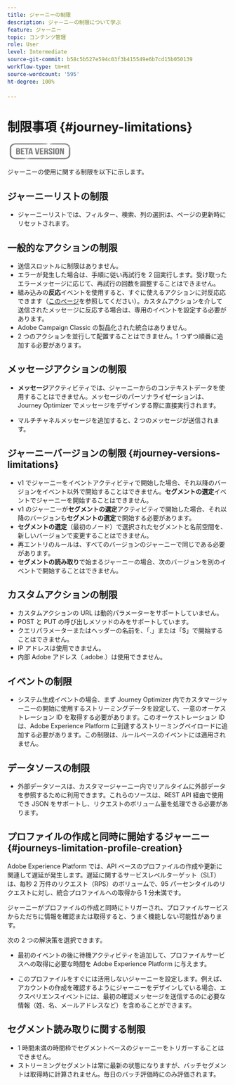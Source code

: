 ```yaml
---
title: ジャーニーの制限
description: ジャーニーの制限について学ぶ
feature: ジャーニー
topic: コンテンツ管理
role: User
level: Intermediate
source-git-commit: b58c5b527e594c03f3b415549e6b7cd15b050139
workflow-type: tm+mt
source-wordcount: '595'
ht-degree: 100%

---
```


# 制限事項 {#journey-limitations}

![](../assets/do-not-localize/badge.png)

ジャーニーの使用に関する制限を以下に示します。

## ジャーニーリストの制限

* ジャーニーリストでは、フィルター、検索、列の選択は、ページの更新時にリセットされます。

## 一般的なアクションの制限

* 送信スロットルに制限はありません。 
* エラーが発生した場合は、手順に従い再試行を 2 回実行します。受け取ったエラーメッセージに応じて、再試行の回数を調整することはできません。 
* 組み込みの&#x200B;**反応**&#x200B;イベントを使用すると、すぐに使えるアクションに対反応応できます（[このページ](../building-journeys/reaction-events.md)を参照してください）。カスタムアクションを介して送信されたメッセージに反応する場合は、専用のイベントを設定する必要があります。 
* Adobe Campaign Classic の製品化された統合はありません。
* 2 つのアクションを並行して配置することはできません。1 つずつ順番に追加する必要があります。

## メッセージアクションの制限

* **メッセージ**&#x200B;アクティビティでは、ジャーニーからのコンテキストデータを使用することはできません。メッセージのパーソナライゼーションは、Journey Optimizer でメッセージをデザインする際に直接実行されます。

* マルチチャネルメッセージを追加すると、2 つのメッセージが送信されます。

## ジャーニーバージョンの制限 {#journey-versions-limitations}

* v1 でジャーニーをイベントアクティビティで開始した場合、それ以降のバージョンをイベント以外で開始することはできません。**セグメントの選定**&#x200B;イベントでジャーニーを開始することはできません。
* v1 のジャーニーが&#x200B;**セグメントの選定**&#x200B;アクティビティで開始した場合、それ以降のバージョンも&#x200B;**セグメントの選定**&#x200B;で開始する必要があります。
* **セグメントの選定**（最初のノード）で選択されたセグメントと名前空間を、新しいバージョンで変更することはできません。
* 再エントリのルールは、すべてのバージョンのジャーニーで同じである必要があります。
* **セグメントの読み取り**で始まるジャーニーの場合、次のバージョンを別のイベントで開始することはできません。


## カスタムアクションの制限

* カスタムアクションの URL は動的パラメーターをサポートしていません。 
* POST と PUT の呼び出しメソッドのみをサポートしています。 
* クエリパラメーターまたはヘッダーの名前を、「.」または「$」で開始することはできません。 
* IP アドレスは使用できません。 
* 内部 Adobe アドレス（.adobe.）は使用できません。
 

## イベントの制限

* システム生成イベントの場合、まず Journey Optimizer 内でカスタマージャーニーの開始に使用するストリーミングデータを設定して、一意のオーケストレーション ID を取得する必要があります。このオーケストレーション ID は、Adobe Experience Platform に到達するストリーミングペイロードに追加する必要があります。この制限は、ルールベースのイベントには適用されません。
 

## データソースの制限

* 外部データソースは、カスタマージャーニー内でリアルタイムに外部データを参照するために利用できます。これらのソースは、REST API 経由で使用でき JSON をサポートし、リクエストのボリューム量を処理できる必要があります。

## プロファイルの作成と同時に開始するジャーニー {#journeys-limitation-profile-creation}

Adobe Experience Platform では、API ベースのプロファイルの作成や更新に関連して遅延が発生します。遅延に関するサービスレベルターゲット（SLT）は、毎秒 2 万件のリクエスト（RPS）のボリュームで、95 パーセンタイルのリクエストに対し、統合プロファイルへの取得から 1 分未満です。

ジャーニーがプロファイルの作成と同時にトリガーされ、プロファイルサービスからただちに情報を確認または取得すると、うまく機能しない可能性があります。

次の 2 つの解決策を選択できます。

* 最初のイベントの後に待機アクティビティを追加して、プロファイルサービスへの取得に必要な時間を Adobe Experience Platform に与えます。

* このプロファイルをすぐには活用しないジャーニーを設定します。例えば、アカウントの作成を確認するようにジャーニーをデザインしている場合、エクスペリエンスイベントには、最初の確認メッセージを送信するのに必要な情報（姓、名、メールアドレスなど）を含めることができます。

## セグメント読み取りに関する制限

* 1 時間未満の時間枠でセグメントベースのジャーニーをトリガーすることはできません。
* ストリーミングセグメントは常に最新の状態になりますが、バッチセグメントは取得時に計算されません。毎日のバッチ評価時にのみ評価されます。
